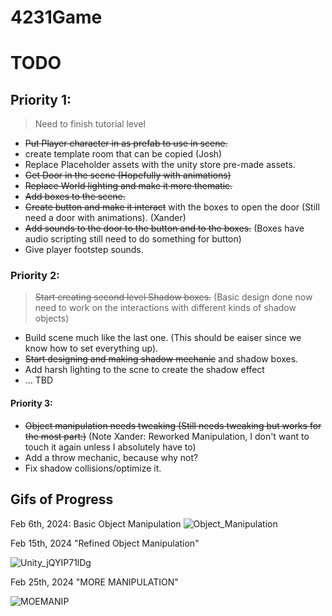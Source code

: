 # 4231Game


# TODO

## Priority 1:

> Need to finish tutorial level
- ~~Put Player character in as prefab to use in scene.~~
- create template room that can be copied (Josh)
- Replace Placeholder assets with the unity store pre-made assets.
- ~~Get Door in the scene (Hopefully with animations)~~
- ~~Replace World lighting and make it more thematic.~~
- ~~Add boxes to the scene.~~
- ~~Create button and make it interact~~ with the boxes to open the door (Still need a door with animations). (Xander)
- ~~Add sounds to the door to the button and to the boxes.~~ (Boxes have audio scripting still need to do something for button)
- Give player footstep sounds.

### Priority 2:

> ~~Start creating second level Shadow boxes.~~ (Basic design done now need to work on the interactions with different kinds of shadow objects)
- Build scene much like the last one. (This should be eaiser since we know how to set everything up).
- ~~Start designing and making shadow mechanic~~ and shadow boxes.
- Add harsh lighting to the scne to create the shadow effect
- ... TBD

#### Priority 3:
- ~~Object manipulation needs tweaking (Still needs tweaking but works for the most part:)~~ (Note Xander: Reworked Manipulation, I don't want to touch it again unless I absolutely have to)
- Add a throw mechanic, because why not?
- Fix shadow collisions/optimize it. 

## Gifs of Progress

Feb 6th, 2024: Basic Object Manipulation
![Object_Manipulation](https://github.com/jneedles49/4231Game/assets/150978475/d66dd453-6df1-4c89-bdcd-4d7838d3f351)


Feb 15th, 2024 "Refined Object Manipulation"

![Unity_jQYIP71lDg](https://github.com/jneedles49/4231Game/assets/150978475/c1d09944-b530-4743-a616-edb7169b7aab)


Feb 25th, 2024 "MORE MANIPULATION"

![MOEMANIP](https://github.com/jneedles49/4231Game/assets/150978475/54d63109-b35b-48f1-81b2-81006065a8dc)

